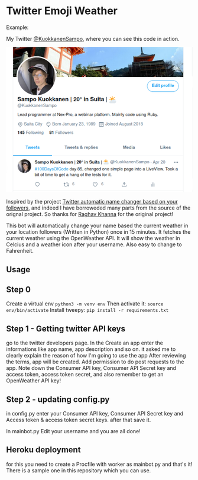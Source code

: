 # Twitter Emoji Weather

Example:

My Twitter [@KuokkanenSampo](https://twitter.com/KuokkanenSampo), where you can see this code in action. 

<img src="https://github.com/sampokuokkanen/twitter-emoji-weather/blob/main/upload/profile.png">

Inspired by the project [Twitter automatic name changer based on your followers](https://github.com/raghavkhanna30/twitter-auto-name-changer), and indeed I have borroweded many parts from the source of the orignal project. So thanks for [Raghav Khanna](https://twitter.com/erRaghavKhanna) for the original project!


This bot will automatically change your name based the current weather in your location followers (Written in Python) once in 15 minutes. It fetches the current weather using the OpenWeather API. It will show the weather in Celcius and a weather icon after your username. Also easy to change to Fahrenheit. 

## Usage

## Step 0

Create a virtual env
`python3 -m venv env`
Then activate it:
`source env/bin/activate`
Install tweepy:
`pip install -r requirements.txt`


## Step 1 - Getting twitter API keys

go to the twitter developers page. 
In the Create an app enter the informations like app name, app description and so on. it asked me to clearly explain the reason of how I'm going to use the app
After reviewing the terms, app will be created. 
Add permission to do post requests to the app. 
Note down the Consumer API key, Consumer API Secret key and access token, access token secret, and also remember to get an OpenWeather API key!

## Step 2 - updating config.py

in config.py enter your Consumer API key, Consumer API Secret key and Access token & access token secret keys.
after that save it.

  In mainbot.py Edit your username and you are all done!
  
 ## Heroku deployment
 
 for this you need to create a Procfile with worker as mainbot.py and that's it! There is a sample one in this repository which you can use. 
